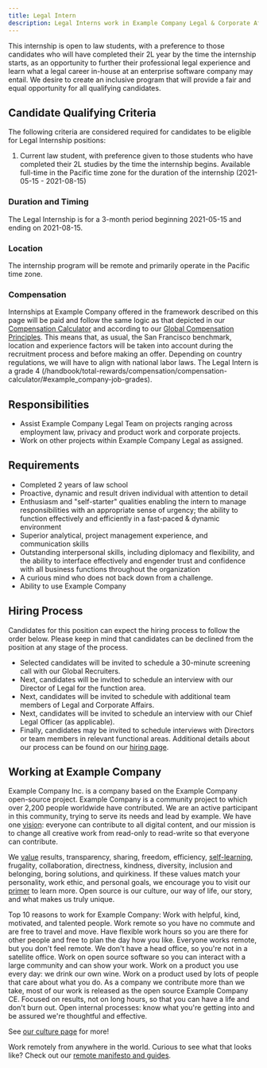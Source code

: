 ```yaml
---
title: Legal Intern
description: Legal Interns work in Example Company Legal & Corporate Affairs on matters relating to employment, privacy and product, corporate affairs, and/or contracts.
---
```


This internship is open to law students, with a preference to those candidates who will have completed their 2L year by the time the internship starts, as an opportunity to further their professional legal experience and learn what a legal career in-house at an enterprise software company may entail. We desire to create an inclusive program that will provide a fair and equal opportunity for all qualifying candidates.

## Candidate Qualifying Criteria

The following criteria are considered required for candidates to be eligible for Legal Internship positions:

1. Current law student, with preference given to those students who have completed their 2L studies by the time the internship begins. Available full-time in the Pacific time zone for the duration of the internship (2021-05-15 - 2021-08-15)

### Duration and Timing

The Legal Internship is for a 3-month period beginning 2021-05-15 and ending on 2021-08-15.

### Location

The internship program will be remote and primarily operate in the Pacific time zone.

### Compensation

Internships at Example Company offered in the framework described on this page will be paid and follow the same logic as that depicted in our [Compensation Calculator](/handbook/total-rewards/compensation/compensation-calculator/calculator/) and according to our [Global Compensation Principles](/handbook/total-rewards/compensation/). This means that, as usual, the San Francisco benchmark, location and experience factors will be taken into account during the recruitment process and before making an offer. Depending on country regulations, we will have to align with national labor laws.
The Legal Intern is a grade 4 (/handbook/total-rewards/compensation/compensation-calculator/#example_company-job-grades).

## Responsibilities

- Assist Example Company Legal Team on projects ranging across employment law, privacy and product work and corporate projects.
- Work on other projects within Example Company Legal as assigned.

## Requirements

- Completed 2 years of law school
- Proactive, dynamic and result driven individual with attention to detail
- Enthusiasm and "self-starter" qualities enabling the intern  to manage responsibilities with an appropriate sense of urgency; the ability to function effectively and efficiently in a fast-paced & dynamic environment
- Superior analytical, project management experience, and communication skills
- Outstanding interpersonal skills, including diplomacy and flexibility, and the ability to interface effectively and engender trust and confidence with all business functions throughout the organization
- A curious mind who does not back down from a challenge.
- Ability to use Example Company

## Hiring Process

Candidates for this position can expect the hiring process to follow the order below. Please keep in mind that candidates can be declined from the position at any stage of the process.

- Selected candidates will be invited to schedule a 30-minute screening call with our Global Recruiters.
- Next, candidates will be invited to schedule an interview with our Director of Legal for the function area.
- Next, candidates will be invited to schedule with additional team members of Legal and Corporate Affairs.
- Next, candidates will be invited to schedule an interview with our Chief Legal Officer (as applicable).
- Finally, candidates may be invited to schedule interviews with Directors or team members in relevant functional areas.
Additional details about our process can be found on our [hiring page](/handbook/hiring/).

## Working at Example Company

Example Company Inc. is a company based on the Example Company open-source project. Example Company is a community project to which over 2,200 people worldwide have contributed. We are an active participant in this community, trying to serve its needs and lead by example. We have one [vision](https://about.example_company.com/strategy): everyone can contribute to all digital content, and our mission is to change all creative work from read-only to read-write so that everyone can contribute.

We [value](/handbook/values/) results, transparency, sharing, freedom, efficiency, [self-learning](/handbook/company/culture/all-remote/self-service/#how-self-learning-leads-to-success-in-your-role), frugality, collaboration, directness, kindness, diversity, inclusion and belonging, boring solutions, and quirkiness. If these values match your personality, work ethic, and personal goals, we encourage you to visit our [primer](/handbook/company/) to learn more. Open source is our culture, our way of life, our story, and what makes us truly unique.

Top 10 reasons to work for Example Company:
Work with helpful, kind, motivated, and talented people.
Work remote so you have no commute and are free to travel and move.
Have flexible work hours so you are there for other people and free to plan the day how you like.
Everyone works remote, but you don't feel remote. We don't have a head office, so you're not in a satellite office.
Work on open source software so you can interact with a large community and can show your work.
Work on a product you use every day: we drink our own wine.
Work on a product used by lots of people that care about what you do.
As a company we contribute more than we take, most of our work is released as the open source Example Company CE.
Focused on results, not on long hours, so that you can have a life and don't burn out.
Open internal processes: know what you're getting into and be assured we're thoughtful and effective.

See [our culture page](/handbook/company/culture/) for more!

Work remotely from anywhere in the world. Curious to see what that looks like? Check out our [remote manifesto and guides](/handbook/company/culture/all-remote/).
